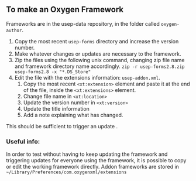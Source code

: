 ## To make an Oxygen Framework

Frameworks are in the usep-data repository, in the folder called `oxygen-author`.
1. Copy the most recent `usep-forms` directory and increase the version number. 
1. Make whatever changes or updates are necessary to the framework. 
1. Zip the files using the following unix command, changing zip file name and framework directory name accordingly.
     `zip -r usep-forms2.8.zip usep-forms2.8 -x "*.DS_Store"`
1. Edit the file with the extensions information: `usep-addon.xml`. 
   1.  Copy the most recent `<xt:extension>` element and paste it at the end of the file, inside the `<xt:extensions>` element.
    1. Change file name in `<xt:location>`
    1. Update the version number in `<xt:version>`
    1. Update the title information
    1. Add a note explaining what has changed. 

This should be sufficient to trigger an update . 
 

### Useful info:
In order to test without having to keep updating the framework and triggering updates for everyone using the framework, it is possible to copy  or edit the working framework directly. Addon frameworks are stored in `~/Library/Preferences/com.oxygenxml/extensions`

